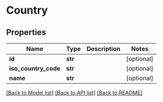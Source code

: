 # Country

## Properties
Name | Type | Description | Notes
------------ | ------------- | ------------- | -------------
**id** | **str** |  | [optional] 
**iso_country_code** | **str** |  | [optional] 
**name** | **str** |  | [optional] 

[[Back to Model list]](../README.md#documentation-for-models) [[Back to API list]](../README.md#documentation-for-api-endpoints) [[Back to README]](../README.md)

